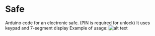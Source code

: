 # Safe
Arduino code for an electronic safe. (PIN is required for unlock)
It uses keypad and 7-segment display
Example of usage:
![alt text](https://raw.githubusercontent.com/jakobhostnik/Safe/DemoContent/image.jpg)

